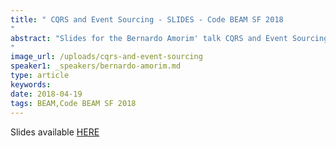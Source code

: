 ```yaml
---
title: " CQRS and Event Sourcing - SLIDES - Code BEAM SF 2018
"
abstract: "Slides for the Bernardo Amorim' talk CQRS and Event Sourcing - Code BEAM SF 2018
"
image_url: /uploads/cqrs-and-event-sourcing
speaker1: _speakers/bernardo-amorim.md
type: article
keywords: 
date: 2018-04-19
tags: BEAM,Code BEAM SF 2018
---
```

Slides available <a href="/uploads/media/default/0001/01/a845092eb817960d50bd31ff0ce9057f31aa78dc.pdf" target="_blank">HERE</a>
